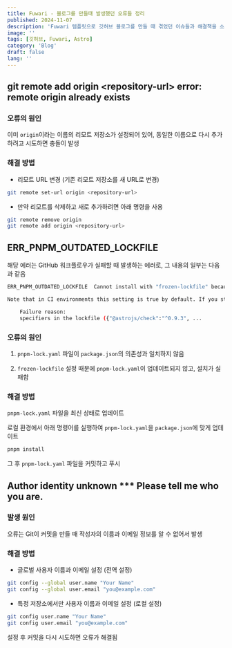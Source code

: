 ```yaml
---
title: Fuwari - 블로그를 만들때 발생했던 오류들 정리
published: 2024-11-07
description: 'Fuwari 템플릿으로 깃허브 블로그를 만들 때 겪었던 이슈들과 해결책을 소개'
image: ''
tags: [깃허브, Fuwari, Astro]
category: 'Blog'
draft: false 
lang: ''
---
```


## git remote add origin \<repository-url\> error: remote origin already exists

### 오류의 원인

이미 `origin`이라는 이름의 리모트 저장소가 설정되어 있어, 동일한 이름으로 다시 추가하려고 시도하면 충돌이 발생

### 해결 방법

* 리모트 URL 변경 (기존 리모트 저장소를 새 URL로 변경)

```bash
git remote set-url origin <repository-url>
```

* 만약 리모트를 삭제하고 새로 추가하려면 아래 명령을 사용

```bash
git remote remove origin
git remote add origin <repository-url>
```

## ERR_PNPM_OUTDATED_LOCKFILE

해당 에러는 GitHub 워크플로우가 실패할 때 발생하는 에러로, 그 내용의 일부는 다음과 같음

```bash
ERR_PNPM_OUTDATED_LOCKFILE  Cannot install with "frozen-lockfile" because pnpm-lock.yaml is not up to date with package.json

Note that in CI environments this setting is true by default. If you still need to run install in such cases, use "pnpm install --no-frozen-lockfile"

    Failure reason:
    specifiers in the lockfile ({"@astrojs/check":"^0.9.3", ... 
```

### 오류의 원인

1. `pnpm-lock.yaml` 파일이 `package.json`의 의존성과 일치하지 않음

2. `frozen-lockfile` 설정 때문에 `pnpm-lock.yaml`이 업데이트되지 않고, 설치가 실패함

### 해결 방법

`pnpm-lock.yaml` 파일을 최신 상태로 업데이트

로컬 환경에서 아래 명령어를 실행하여 `pnpm-lock.yaml`을 `package.json`에 맞게 업데이트

```bash
pnpm install
```

그 후 `pnpm-lock.yaml` 파일을 커밋하고 푸시

## Author identity unknown *** Please tell me who you are.

### 발생 원인

오류는 Git이 커밋을 만들 때 작성자의 이름과 이메일 정보를 알 수 없어서 발생

### 해결 방법

* 글로벌 사용자 이름과 이메일 설정 (전역 설정)

```bash
git config --global user.name "Your Name"
git config --global user.email "you@example.com"
```

* 특정 저장소에서만 사용자 이름과 이메일 설정 (로컬 설정)

```bash
git config user.name "Your Name"
git config user.email "you@example.com"
```

설정 후 커밋을 다시 시도하면 오류가 해결됨
